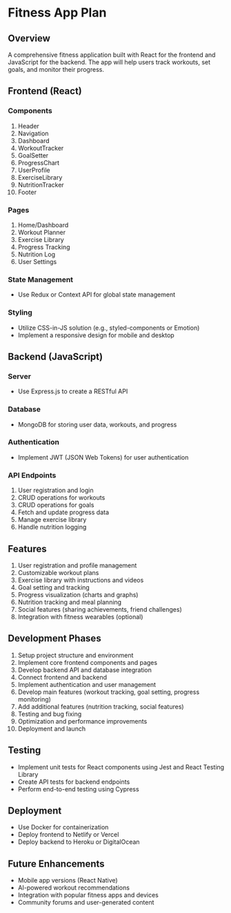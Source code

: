 # Fitness App Plan

## Overview
A comprehensive fitness application built with React for the frontend and JavaScript for the backend. The app will help users track workouts, set goals, and monitor their progress.

## Frontend (React)

### Components
1. Header
2. Navigation
3. Dashboard
4. WorkoutTracker
5. GoalSetter
6. ProgressChart
7. UserProfile
8. ExerciseLibrary
9. NutritionTracker
10. Footer

### Pages
1. Home/Dashboard
2. Workout Planner
3. Exercise Library
4. Progress Tracking
5. Nutrition Log
6. User Settings

### State Management
- Use Redux or Context API for global state management

### Styling
- Utilize CSS-in-JS solution (e.g., styled-components or Emotion)
- Implement a responsive design for mobile and desktop

## Backend (JavaScript)

### Server
- Use Express.js to create a RESTful API

### Database
- MongoDB for storing user data, workouts, and progress

### Authentication
- Implement JWT (JSON Web Tokens) for user authentication

### API Endpoints
1. User registration and login
2. CRUD operations for workouts
3. CRUD operations for goals
4. Fetch and update progress data
5. Manage exercise library
6. Handle nutrition logging

## Features
1. User registration and profile management
2. Customizable workout plans
3. Exercise library with instructions and videos
4. Goal setting and tracking
5. Progress visualization (charts and graphs)
6. Nutrition tracking and meal planning
7. Social features (sharing achievements, friend challenges)
8. Integration with fitness wearables (optional)

## Development Phases
1. Setup project structure and environment
2. Implement core frontend components and pages
3. Develop backend API and database integration
4. Connect frontend and backend
5. Implement authentication and user management
6. Develop main features (workout tracking, goal setting, progress monitoring)
7. Add additional features (nutrition tracking, social features)
8. Testing and bug fixing
9. Optimization and performance improvements
10. Deployment and launch

## Testing
- Implement unit tests for React components using Jest and React Testing Library
- Create API tests for backend endpoints
- Perform end-to-end testing using Cypress

## Deployment
- Use Docker for containerization
- Deploy frontend to Netlify or Vercel
- Deploy backend to Heroku or DigitalOcean

## Future Enhancements
- Mobile app versions (React Native)
- AI-powered workout recommendations
- Integration with popular fitness apps and devices
- Community forums and user-generated content
